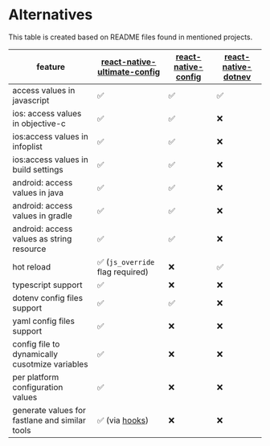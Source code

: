 # Alternatives

This table is created based on README files found in mentioned projects.

| feature                                        | [react-native-ultimate-config](https://github.com/maxkomarychev/react-native-ultimate-config) | [react-native-config](https://github.com/luggit/react-native-config) | [react-native-dotnev](https://github.com/goatandsheep/react-native-dotenv) |
| ---------------------------------------------- | --------------------------------------------------------------------------------------------- | -------------------------------------------------------------------- | -------------------------------------------------------------------------- |
| access values in javascript                    | ✅                                                                                            | ✅                                                                   | ✅                                                                         |
| ios: access values in objective-c              | ✅                                                                                            | ✅                                                                   | ❌                                                                         |
| ios:access values in infoplist                 | ✅                                                                                            | ✅                                                                   | ❌                                                                         |
| ios:access values in build settings            | ✅                                                                                            | ✅                                                                   | ❌️                                                                        |
| android: access values in java                 | ✅                                                                                            | ✅                                                                   | ❌                                                                         |
| android: access values in gradle               | ✅                                                                                            | ✅                                                                   | ❌                                                                         |
| android: access values as string resource      | ✅                                                                                            | ✅                                                                   | ❌                                                                         |
| hot reload                                     | ✅ (`js_override` flag required)                                                              | ❌                                                                   | ✅                                                                         |
| typescript support                             | ✅                                                                                            | ❌                                                                   | ❌                                                                         |
| dotenv config files support                    | ✅                                                                                            | ✅                                                                   | ❌                                                                         |
| yaml config files support                      | ✅                                                                                            | ❌                                                                   | ❌                                                                         |
| config file to dynamically cusotmize variables | ✅                                                                                            | ❌                                                                   | ❌                                                                         |
| per platform configuration values              | ✅                                                                                            | ❌                                                                   | ❌                                                                         |
| generate values for fastlane and similar tools | ✅ (via [hooks](./api.md#hooks))                                                              | ❌                                                                   | ❌                                                                         |
